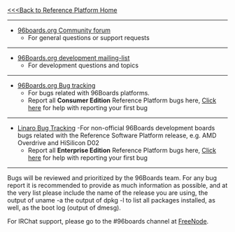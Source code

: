[<<<Back to Reference Platform Home](https://github.com/96boards/documentation/wiki/Reference-Platform-Home)

***

- [96boards.org Community forum](https://www.96boards.org/forums/)
   - For general questions or support requests

***

- [96Boards.org development mailing-list](https://lists.96boards.org/mailman/listinfo/dev)
   - For development questions and topics

***

- [96Boards.org Bug tracking](https://bugs.96boards.org/enter_bug.cgi?classification=__all)
   - For bugs related with 96Boards platforms.
   - Report all **Consumer Edition** Reference Platform bugs here, [Click here](https://github.com/96boards/documentation/wiki/Reference-Platform-bugs) for help with reporting your first bug

***

- [Linaro Bug Tracking](http://bugs.linaro.org/)
   -For non-official 96Boards development boards bugs related with the Reference Software Platform release, e.g. AMD Overdrive and HiSilicon D02
   - Report all **Enterprise Edition** Reference Platform bugs here, [Click here](https://github.com/96boards/documentation/wiki/Reference-Platform-bugs) for help with reporting your first bug

***

Bugs will be reviewed and prioritized by the 96Boards team. For any bug report it is recommended to provide as much information as possible, and at the very list please include the name of the release you are using, the output of uname -a the output of dpkg -l to list all packages installed, as well, as the boot log (output of dmesg).

For IRChat support, please go to the #96boards channel at [FreeNode](https://webchat.freenode.net).